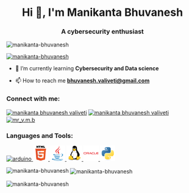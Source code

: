 <h1 align="center">Hi 👋, I'm Manikanta Bhuvanesh</h1>
<h3 align="center">A cybersecurity enthusiast</h3>

<p align="left"> <img src="https://komarev.com/ghpvc/?username=manikanta-bhuvanesh&label=Profile%20views&color=0e75b6&style=flat" alt="manikanta-bhuvanesh" /> </p>

<p align="left"> <a href="https://github.com/ryo-ma/github-profile-trophy"><img src="https://github-profile-trophy.vercel.app/?username=manikanta-bhuvanesh" alt="manikanta-bhuvanesh" /></a> </p>

- 🌱 I’m currently learning **Cybersecurity and Data science**

- 📫 How to reach me **bhuvanesh.valiveti@gmail.com**

<h3 align="left">Connect with me:</h3>
<p align="left">
<a href="https://linkedin.com/in/manikanta bhuvanesh valiveti" target="blank"><img align="center" src="https://raw.githubusercontent.com/rahuldkjain/github-profile-readme-generator/neutral-icons/src/images/icons/Social/linked-in-alt.svg" alt="manikanta bhuvanesh valiveti" height="30" width="40" /></a>
<a href="https://fb.com/manikanta bhuvanesh valiveti" target="blank"><img align="center" src="https://raw.githubusercontent.com/rahuldkjain/github-profile-readme-generator/neutral-icons/src/images/icons/Social/facebook.svg" alt="manikanta bhuvanesh valiveti" height="30" width="40" /></a>
<a href="https://instagram.com/mr_v.m.b" target="blank"><img align="center" src="https://raw.githubusercontent.com/rahuldkjain/github-profile-readme-generator/neutral-icons/src/images/icons/Social/instagram.svg" alt="mr_v.m.b" height="30" width="40" /></a>
</p>

<h3 align="left">Languages and Tools:</h3>
<p align="left"> <a href="https://www.arduino.cc/" target="_blank"> <img src="https://cdn.worldvectorlogo.com/logos/arduino-1.svg" alt="arduino" width="40" height="40"/> </a> <a href="https://www.w3.org/html/" target="_blank"> <img src="https://raw.githubusercontent.com/devicons/devicon/master/icons/html5/html5-original-wordmark.svg" alt="html5" width="40" height="40"/> </a> <a href="https://www.java.com" target="_blank"> <img src="https://raw.githubusercontent.com/devicons/devicon/master/icons/java/java-original.svg" alt="java" width="40" height="40"/> </a> <a href="https://www.linux.org/" target="_blank"> <img src="https://raw.githubusercontent.com/devicons/devicon/master/icons/linux/linux-original.svg" alt="linux" width="40" height="40"/> </a> <a href="https://www.oracle.com/" target="_blank"> <img src="https://raw.githubusercontent.com/devicons/devicon/master/icons/oracle/oracle-original.svg" alt="oracle" width="40" height="40"/> </a> <a href="https://www.python.org" target="_blank"> <img src="https://raw.githubusercontent.com/devicons/devicon/master/icons/python/python-original.svg" alt="python" width="40" height="40"/> </a> </p>

<p><img align="left" src="https://github-readme-stats.vercel.app/api/top-langs?username=manikanta-bhuvanesh&show_icons=true&locale=en&layout=compact" alt="manikanta-bhuvanesh" /></p>

<p>&nbsp;<img align="center" src="https://github-readme-stats.vercel.app/api?username=manikanta-bhuvanesh&show_icons=true&locale=en" alt="manikanta-bhuvanesh" /></p>

<p><img align="center" src="https://github-readme-streak-stats.herokuapp.com/?user=manikanta-bhuvanesh&" alt="manikanta-bhuvanesh" /></p>

